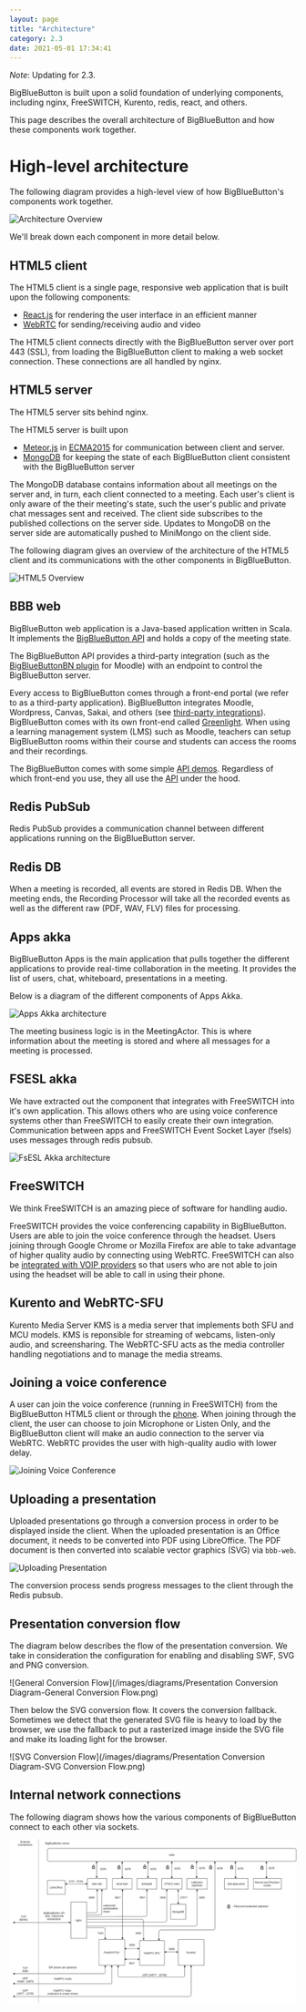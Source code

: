 ```yaml
---
layout: page
title: "Architecture"
category: 2.3
date: 2021-05-01 17:34:41
---
```


*Note*: Updating for 2.3.

BigBlueButton is built upon a solid foundation of underlying components, including nginx, FreeSWITCH, Kurento, redis, react, and others.  

This page describes the overall architecture of BigBlueButton and how these components work together.

# High-level architecture

The following diagram provides a high-level view of how BigBlueButton's components work together.

![Architecture Overview](/images/10/bbb-arch-overview.png) 

We'll break down each component in more detail below.

## HTML5 client 

The HTML5 client is a single page, responsive web application that is built upon the following components: 
  * [React.js](https://facebook.github.io/react/) for rendering the user interface in an efficient manner
  * [WebRTC](https://webrtc.org/) for sending/receiving audio and video

The HTML5 client connects directly with the BigBlueButton server over port 443 (SSL), from loading the BigBlueButton client to making a web socket connection.  These connections are all handled by nginx.

## HTML5 server

The HTML5 server sits behind nginx. 

The HTML5 server is built upon
  * [Meteor.js](http://meteor.com) in [ECMA2015](http://www.ecma-international.org/ecma-262/6.0/)
for communication between client and server.
  * [MongoDB](https://www.mongodb.com/) for keeping the state of each BigBlueButton client consistent with the BigBlueButton server

The MongoDB database contains information about all meetings on the server and, in turn, each client connected to a meeting. Each user's client is only aware of the their meeting's state, such the user's public and private chat messages sent and received. The client side subscribes to the published collections on the server side. Updates to MongoDB on the server side are automatically pushed to MiniMongo on the client side.

The following diagram gives an overview of the architecture of the HTML5 client and its communications with the other components in BigBlueButton.

![HTML5 Overview](/images/html5-client-architecture.png)


## BBB web 

BigBlueButton web application is a Java-based application written in Scala.  It implements the [BigBlueButton API](/dev/api.html) and holds a copy of the meeting state.

The BigBlueButton API provides a third-party integration (such as the [BigBlueButtonBN plugin](https://moodle.org/plugins/mod_bigbluebuttonbn) for Moodle) with an endpoint to control the BigBlueButton server.

Every access to BigBlueButton comes through a front-end portal (we refer to as a third-party application).  BigBlueButton integrates Moodle, Wordpress, Canvas, Sakai, and others (see [third-party integrations](http://bigbluebutton.org/integrations/)).  BigBlueButton comes with its own front-end called [Greenlight](/install/greenlight-v2.html).  When using a learning management system (LMS) such as Moodle, teachers can setup BigBlueButton rooms within their course and students can access the rooms and their recordings. 

The BigBlueButton comes with some simple [API demos](http://demo.bigbluebutton.org/demo/demo1.jsp).  Regardless of which front-end you use, they all use the [API](/dev/api.html) under the hood.

## Redis PubSub

Redis PubSub provides a communication channel between different applications running on the BigBlueButton server.

## Redis DB

When a meeting is recorded, all events are stored in Redis DB. When the meeting ends, the Recording Processor will take all the recorded events as well as the different raw (PDF, WAV, FLV) files for processing.

## Apps akka

BigBlueButton Apps is the main application that pulls together the different applications to provide real-time collaboration in the meeting. It provides the list of users, chat, whiteboard, presentations in a meeting.

Below is a diagram of the different components of Apps Akka.

![Apps Akka architecture](/images/10/akka-apps-arch.png)

The meeting business logic is in the MeetingActor. This is where information about the meeting is stored and where all messages for a meeting is processed.

## FSESL akka

We have extracted out the component that integrates with FreeSWITCH into it's own application. This allows others who are using voice conference systems other than
FreeSWITCH to easily create their own integration. Communication between apps and FreeSWITCH Event Socket Layer (fsels) uses messages through redis pubsub.

![FsESL Akka architecture](/images/10/fsesl-akka-arch.png)


## FreeSWITCH

We think FreeSWITCH is an amazing piece of software for handling audio.

FreeSWITCH provides the voice conferencing capability in BigBlueButton. Users are able to join the voice conference through the headset. Users joining through Google Chrome or Mozilla Firefox are able to take advantage of higher quality audio by connecting using WebRTC. FreeSWITCH can also be [integrated with VOIP providers](/install/install.html#add-a-phone-number-to-the-conference-bridge) so that users who are not able to join using the headset will be able to call in using their phone.

## Kurento and WebRTC-SFU

Kurento Media Server KMS is a media server that implements both SFU and MCU models. KMS is reponsible for streaming of webcams, listen-only audio, and screensharing. The WebRTC-SFU acts as the media controller handling negotiations and to manage the media streams.

## Joining a voice conference

A user can join the voice conference (running in FreeSWITCH) from the BigBlueButton HTML5 client or through the [phone](/2.2/customize.html#add-a-phone-number-to-the-conference-bridge). When joining through the client, the user can choose to join Microphone or Listen Only, and the BigBlueButton client will make an audio connection to the server via WebRTC.  WebRTC provides the user with high-quality audio with lower delay. 

![Joining Voice Conference](/images/10/joining-voice-conf.png)


## Uploading a presentation

Uploaded presentations go through a conversion process in order to be displayed inside the client. When the uploaded presentation is an Office document, it needs to be converted into PDF using LibreOffice. The PDF document is then converted into scalable vector graphics (SVG) via `bbb-web`.  

![Uploading Presentation](/images/10/presentation-upload-11.png)

The conversion process sends progress messages to the client through the Redis pubsub.

## Presentation conversion flow

The diagram below describes the flow of the presentation conversion. We take in consideration the configuration for enabling and disabling SWF, SVG and PNG conversion.

![General Conversion Flow](/images/diagrams/Presentation Conversion Diagram-General Conversion Flow.png)

Then below the SVG conversion flow. It covers the conversion fallback. Sometimes we detect that the generated SVG file is heavy to load by the browser, we use the fallback to put a rasterized image inside the SVG file and make its loading light for the browser.

![SVG Conversion Flow](/images/diagrams/Presentation Conversion Diagram-SVG Conversion Flow.png)

## Internal network connections
The following diagram shows how the various components of BigBlueButton connect to each other via sockets.

![Network Connections](/images/22-connections.png)
